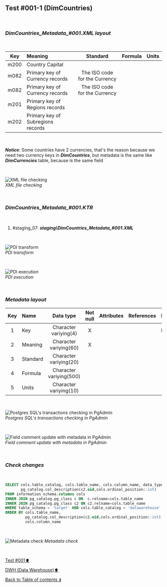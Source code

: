 ## Test #001-1 (DimCountries)    

<p><br></p> 

### **_DimCountries\_Metadata\_#001.XML layout_**  

<p><br></p> 

| Key      	| Meaning                                 | Standard              | Formula                                                                  | Units |
| :-------: | :-------------------------------------- | :-------------------: | :----------------------------------------------------------------------- | :---: |
| m200      | Country Capital                         |                       |                                                                          |       |
| m082      | Primary key of Currency records | The ISO code for the Currency |                                                                          |       |
| m082      | Primary key of Currency records | The ISO code for the Currency |                                                                          |       |
| m201      | Primary key of Regions records          |                       |                                                                          |       |
| m202      | Primary key of Subregions records       |                       |                                                                          |       |

<p><br></p> 

**_Notice_**: Some countries have 2 currencies, that's the reason because we need two currency keys in **_DimCountries_**, but metadata is the same like **_DimCurrencies_** table, because is the same field  

<p><br></p>  
 
![XML file checking](https://i.imgur.com/pYvWwu8.png)  
_XML file checking_  

<p><br></p>  

### **_DimCountries\_Metadata\_#001.KTR_**  

<p><br></p>  

  1. #staging_07: **_staging\DimCountries\_Metadata\_#001.XML_**  

   <p><br></p>  

![PDI transform](https://i.imgur.com/niqM8qj.png)  
_PDI transform_  

<p><br></p>  

![PDI execution](https://i.imgur.com/4NylHat.png)  
_PDI execution_  

<p><br></p>  

### **_Metadata layout_**  

| Key	| Name                  | Data type              | Not null | Attributes | References            | Description |
| :-: | :-------------------- | :--------------------: | :------: | :--------- | :-------------------- | :-----------| 
| 1   | Key                   | Character variying(4)  | X        |            |                       | PK,FK       |
| 2   | Meaning               | Character variying(60) | X        |            |                       |             |
| 3   | Standard              | Character variying(20) |          |            |                       |             |
| 4   | Formula               | Character variying(500)|          |            |                       |             |
| 5   | Units                 | Character variying(10) |          |            |                       |             |

<p><br></p>  
 
![Postgres SQL's transactions checking in PgAdmin](https://i.imgur.com/HOZGGTo.png)  
_Postgres SQL's transactions checking in PgAdmin_  

<p><br></p> 

![Field comment update with metadata in PgAdmin](https://i.imgur.com/FeeXMhX.png)  
_Field comment update with metadata in PgAdmin_  

<p><br></p>  

### **_Check changes_**  

<p><br></p>

````SQL
SELECT cols.table_catalog, cols.table_name, cols.column_name, data_type,
       pg_catalog.col_description(c2.oid,cols.ordinal_position::int)
FROM information_schema.columns cols
INNER JOIN pg_catalog.pg_class c ON  c.relname=cols.table_name
INNER JOIN pg_catalog.pg_class c2 ON c2.relname=cols.table_name
WHERE table_schema = 'target' AND cols.table_catalog = 'datawarehouse' AND cols.table_name = 'DimCountries' 
ORDER BY cols.table_name,
   		 pg_catalog.col_description(c2.oid,cols.ordinal_position::int),
		 cols.column_name  
````

<p><br></p>

![Metadata check](https://i.imgur.com/No8ohvZ.png)
_Metadata check_

<p><br></p>

[Test #001:arrow_up:](t001.md)  

[DWH (Data Warehouse):arrow_up:](../dwh.md)  

[Back to Table of contents :arrow_double_up:](../../README.md)  